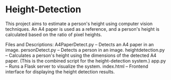 # Height-Detection

This project aims to estimate a person's height using computer vision techniques.
An A4 paper is used as a reference, and a person's height is calculated based on the ratio of pixel heights.

Files and Descriptions:
A4PaperDetect.py – Detects an A4 paper in an image.
personDetect.py – Detects a person in an image.
heightdetection.py – Calculates a person's height using the dimensions of the detected A4 paper. (This is the combined script for the height-detection system.)
app.py – Runs a Flask server to visualize the system.
index.html – Frontend interface for displaying the height detection results.

